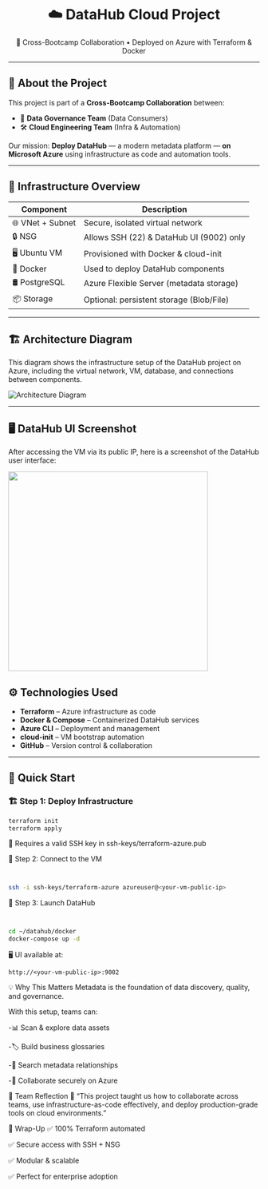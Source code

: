 <h1 align="center">☁️ DataHub Cloud Project</h1>
<p align="center">
  🚀 Cross-Bootcamp Collaboration • Deployed on Azure with Terraform & Docker
</p>

---

## 📌 About the Project

This project is part of a **Cross-Bootcamp Collaboration** between:
- 🧠 **Data Governance Team** (Data Consumers)
- 🛠️ **Cloud Engineering Team** (Infra & Automation)

Our mission: **Deploy DataHub** — a modern metadata platform — **on Microsoft Azure** using infrastructure as code and automation tools.

---

## 🧱 Infrastructure Overview

| Component        | Description                                 |
|------------------|---------------------------------------------|
| 🌐 VNet + Subnet | Secure, isolated virtual network             |
| 🔒 NSG           | Allows SSH (22) & DataHub UI (9002) only     |
| 🖥️ Ubuntu VM     | Provisioned with Docker & cloud-init         |
| 🐳 Docker        | Used to deploy DataHub components            |
| 🛢️ PostgreSQL    | Azure Flexible Server (metadata storage)     |
| 📦 Storage       | Optional: persistent storage (Blob/File)     |

---

## 🏗️ Architecture Diagram

This diagram shows the infrastructure setup of the DataHub project on Azure, including the virtual network, VM, database, and connections between components.

![Architecture Diagram](https://github.com/user-attachments/assets/68807507-92ee-468e-96aa-77199c7258cf)

---

## 🖥️ DataHub UI Screenshot

After accessing the VM via its public IP, here is a screenshot of the DataHub user interface:

<img src="https://github.com/user-attachments/assets/e9dca1d1-5637-4013-b52a-2d47e3387cef" width="400" />



## ⚙️ Technologies Used

- **Terraform** – Azure infrastructure as code
- **Docker & Compose** – Containerized DataHub services
- **Azure CLI** – Deployment and management
- **cloud-init** – VM bootstrap automation
- **GitHub** – Version control & collaboration

---

## 🚀 Quick Start

### 🏗️ Step 1: Deploy Infrastructure

```bash
terraform init
terraform apply
```
🔐 Requires a valid SSH key in ssh-keys/terraform-azure.pub

🔐 Step 2: Connect to the VM
```bash


ssh -i ssh-keys/terraform-azure azureuser@<your-vm-public-ip>
```
🧰 Step 3: Launch DataHub
```bash


cd ~/datahub/docker
docker-compose up -d
```
🖥️ UI available at:
```
http://<your-vm-public-ip>:9002
```

💡 Why This Matters
Metadata is the foundation of data discovery, quality, and governance.

With this setup, teams can:

-📊 Scan & explore data assets

-🏷️ Build business glossaries

-🔎 Search metadata relationships

-🔐 Collaborate securely on Azure

🧠 Team Reflection
💬 “This project taught us how to collaborate across teams, use infrastructure-as-code effectively, and deploy production-grade tools on cloud environments.”



🏁 Wrap-Up
✅ 100% Terraform automated

✅ Secure access with SSH + NSG

✅ Modular & scalable

✅ Perfect for enterprise adoption
